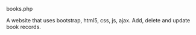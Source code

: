 books.php

A website that uses bootstrap, html5, css, js, ajax. Add, delete and update book records.
